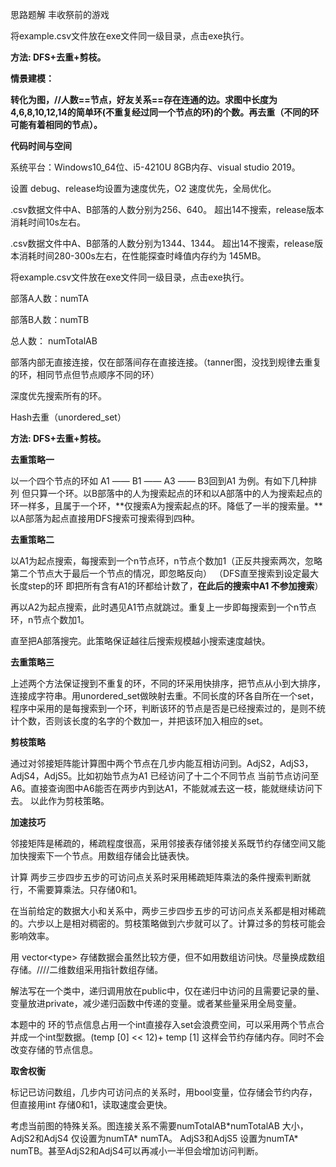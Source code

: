 思路题解 丰收祭前的游戏

将example.csv文件放在exe文件同一级目录，点击exe执行。

**方法: DFS+去重+剪枝。**

**情景建模：**

**转化为图，//人数==节点，好友关系==存在连通的边。求图中长度为4,6,8,10,12,14的简单环(不重复经过同一个节点的环)的个数。再去重（不同的环可能有着相同的节点）。**

**代码时间与空间**

系统平台：Windows10_64位、i5-4210U 8GB内存、visual studio 2019。

设置 debug、release均设置为速度优先，O2 速度优先，全局优化。

.csv数据文件中A、B部落的人数分别为256、640。
超出14不搜索，release版本消耗时间10s左右。

.csv数据文件中A、B部落的人数分别为1344、1344。
超出14不搜索，release版本消耗时间280-300s左右，在性能探查时峰值内存约为 145MB。

将example.csv文件放在exe文件同一级目录，点击exe执行。

部落A人数：numTA
 
部落B人数：numTB

总人数： numTotalAB

部落内部无直接连接，仅在部落间存在直接连接。（tanner图，没找到规律去重复的环，相同节点但节点顺序不同的环）

深度优先搜索所有的环。

Hash去重（unordered_set）

**方法: DFS+去重+剪枝。**

**去重策略一**

以一个四个节点的环如 A1 —— B1 —— A3 —— B3回到A1 为例。有如下几种排列
但只算一个环。以B部落中的人为搜索起点的环和以A部落中的人为搜索起点的环一样多，且属于一个环，**仅搜索A为搜索起点的环。降低了一半的搜索量。**以A部落为起点直接用DFS搜索可搜索得到四种。

**去重策略二**

以A1为起点搜索，每搜索到一个n节点环，n节点个数加1（正反共搜索两次，忽略第二个节点大于最后一个节点的情况，即忽略反向）
（DFS直至搜索到设定最大长度step的环
即把所有含有A1的环都给计数了，**在此后的搜索中A1 不参加搜索**）

再以A2为起点搜索，此时遇见A1节点就跳过。重复上一步即每搜索到一个n节点环，n节点个数加1。

直至把A部落搜完。此策略保证越往后搜索规模越小搜索速度越快。

**去重策略三**

上述两个方法保证搜到不重复的环，不同的环采用快排序，把节点从小到大排序，连接成字符串。用unordered_set做映射去重。不同长度的环各自所在一个set，程序中采用的是每搜索到一个环，判断该环的节点是否是已经搜索过的，是则不统计个数，否则该长度的名字的个数加一，并把该环加入相应的set。

**剪枝策略**

通过对邻接矩阵能计算图中两个节点在几步内能互相访问到。AdjS2，AdjS3，AdjS4，AdjS5。比如初始节点为A1
已经访问了十二个不同节点
当前节点访问至A6。直接查询图中A6能否在两步内到达A1，不能就减去这一枝，能就继续访问下去。
以此作为剪枝策略。

**加速技巧**

邻接矩阵是稀疏的，稀疏程度很高，采用邻接表存储邻接关系既节约存储空间又能加快搜索下一个节点。用数组存储会比链表快。

计算
两步三步四步五步的可访问点关系时采用稀疏矩阵乘法的条件搜索判断就行，不需要算乘法。只存储0和1。

在当前给定的数据大小和关系中，两步三步四步五步的可访问点关系都是相对稀疏的。六步以上是相对稠密的。剪枝策略做到六步就可以了。计算过多的剪枝可能会影响效率。

用 vector\<type\>
存储数据会虽然比较方便，但不如用数组访问快。尽量换成数组存储。////二维数组采用指针数组存储。

解法写在一个类中，递归调用放在public中，仅在递归中访问的且需要记录的量、变量放进private，减少递归函数中传递的变量。或者某些量采用全局变量。

本题中的
环的节点信息占用一个int直接存入set会浪费空间，可以采用两个节点合并成一个int型数据。(temp
[0] \<\< 12)+ temp [1] 这样会节约存储内存。同时不会改变存储的节点信息。

**取舍权衡**

标记已访问数组，几步内可访问点的关系时，用bool变量，位存储会节约内存，但直接用int
存储0和1，读取速度会更快。

考虑当前图的特殊关系。图连接关系不需要numTotalAB\*numTotalAB 大小， AdjS2和AdjS4
仅设置为numTA\* numTA。 AdjS3和AdjS5 设置为numTA\*
numTB。甚至AdjS2和AdjS4可以再减小一半但会增加访问判断。
